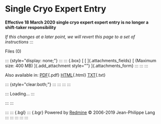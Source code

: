 

# Single Cryo Expert Entry

**Effective 18 March 2020 single cryo expert expert entry is no longer a
shift-taker responsibility**

*If this changes at a later point, we will revert this page to a set of
instructions*
:::

Files (0)

::: {style="display: none;"}
::: 
::: {.box}
[ [ ]{.attachments_fields} [ (Maximum size: 400 MB) ]{.add_attachment
style=""} ]{.attachments_form}
:::
:::
:::

Also available in:
[PDF](Single_Cryo_Expert_Entry.pdf){.pdf}
[HTML](Single_Cryo_Expert_Entry.html){.html}
[TXT](Single_Cryo_Expert_Entry.txt){.txt}

::: {style="clear:both;"}
:::
:::
:::
:::

::: 
Loading\...
:::

::: 
:::

::: 
::: {.bgl}
::: {.bgr}
Powered by [Redmine](https://www.redmine.org/) © 2006-2019 Jean-Philippe
Lang
:::
:::
:::
:::
:::
